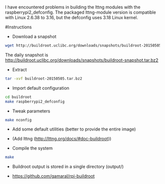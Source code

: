 I have encountered problems in building the lttng modules with the raspberrypi2_defconfig. The packaged lttng-module version is compatible with Linux 2.6.38 to 3.16, but the defconfig uses 3.18 Linux kernel.

#Instructions
* Download a snapshot
```bash
wget http://buildroot.uclibc.org/downloads/snapshots/buildroot-20150505.tar.bz2
```
The daily snapshot is http://buildroot.uclibc.org/downloads/snapshots/buildroot-snapshot.tar.bz2

* Extract
```bash
tar -xvf buildroot-20150505.tar.bz2
```
* Import default configuration
```bash
cd buildroot
make raspberrypi2_defconfig
```
* Tweak parameters
```bash
make nconfig
```
* Add some default utilities (better to provide the entire image)

* (Add lttng (http://lttng.org/docs/#doc-buildroot))

* Compile the system
```bash
make
```
* Buildroot output is stored in a single directory (output/)

* https://github.com/gamaral/rpi-buildroot
